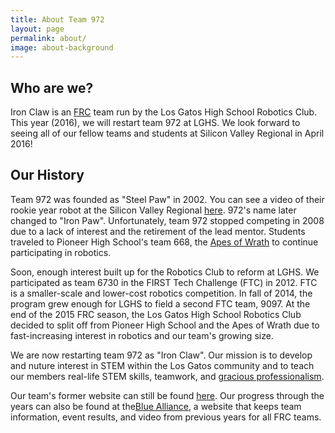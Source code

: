 ```yaml
---
title: About Team 972
layout: page
permalink: about/
image: about-background
---
```


## Who are we?

Iron Claw is an <a href="http://www.usfirst.org/roboticsprograms/frc">FRC</a>
team run by the Los Gatos High School Robotics Club. This year (2016), we
will restart team 972 at LGHS. We look forward to seeing all of our fellow teams
and students at Silicon Valley Regional in April 2016!

## Our History

Team 972 was founded as "Steel Paw" in 2002. You can see a video of their rookie year robot at the Silicon Valley
Regional [here](https://www.youtube.com/watch?v=uSXVit1UKro"). 972's name later changed to "Iron Paw".
Unfortunately, team 972 stopped competing in 2008 due to a lack of interest and the retirement of the lead mentor.
Students traveled to Pioneer High School's team 668, the [Apes of Wrath](http://www.apesofwrath668.org")
to continue participating in robotics.

Soon, enough interest built up for the Robotics Club to reform at LGHS. We participated as team 6730 in the
FIRST Tech Challenge (FTC) in 2012. FTC is a smaller-scale and lower-cost robotics competition. In fall of
2014, the program grew enough for LGHS to field a second FTC team, 9097. At the end of the 2015 FRC season,
the Los Gatos High School Robotics Club decided to split off from Pioneer High School and the Apes of Wrath
due to fast-increasing interest in robotics and our team's growing size.

We are now restarting team 972 as "Iron Claw". Our mission is to develop and nuture interest in 
STEM within the Los Gatos community and to teach our members real-life STEM skills, teamwork, and
[gracious professionalism](http://www.usfirst.org/aboutus/gracious-professionalism).

Our team's former website can still be found [here](http://losgatosmanufacturing.com/clubs/robotics_team.php").
Our progress through the years can also be found at the[Blue Alliance](https://www.thebluealliance.com/team/972"), a website that keeps team information, event results, and video from previous years for all FRC teams.
